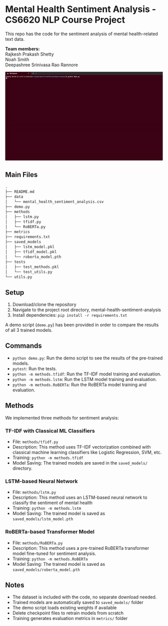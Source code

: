 # Mental Health Sentiment Analysis - CS6620 NLP Course Project
This repo has the code for the sentiment analysis of mental health-related text data.  

**Team members:**  
Rajkesh Prakash Shetty  
Noah Smith  
Deepashree Srinivasa Rao Rannore  

![Demo Gif](demo.gif)

## Main Files
```
.
├── README.md
├── data
│   └── mental_health_sentiment_analysis.csv
├── demo.py
├── methods
│   ├── lstm.py
│   ├── tfidf.py
│   └── RoBERTa.py
├── metrics
├── requirements.txt
├── saved_models
│   ├── lstm_model.pkl
│   ├── tfidf_model.pkl
│   └── roberta_model.pth
├── tests
│   ├── test_methods.pkl
│   └── test_utils.py
└── utils.py
```


## Setup
1. Download/clone the repository
2. Navigate to the project root directory, mental-health-sentiment-analysis
3. Install dependencies: `pip install -r requirements.txt`

A demo script (`demo.py`) has been provided in order to compare the results of all 3 trained models. 

## Commands
- `python demo.py`: Run the demo script to see the results of the pre-trained models.
- `pytest`: Run the tests.
- `python -m methods.tfidf`: Run the TF-IDF model training and evaluation.
- `python -m methods.lstm`: Run the LSTM model training and evaluation.
- `python -m methods.RoBERTa`: Run the RoBERTa model training and evaluation.


## Methods
We implemented three methods for sentiment analysis:

### TF-IDF with Classical ML Classifiers
- File: `methods/tfidf.py`
- Description: This method uses TF-IDF vectorization combined with classical machine learning classifiers like Logistic Regression, SVM, etc.
- Training: `python -m methods.tfidf`
- Model Saving: The trained models are saved in the `saved_models/` directory.

### LSTM-based Neural Network
- File: `methods/lstm.py`
- Description: This method uses an LSTM-based neural network to classify the sentiment of mental health
- Training: `python -m methods.lstm`
- Model Saving: The trained model is saved as `saved_models/lstm_model.pth`

### RoBERTa-based Transformer Model
- File: `methods/RoBERTa.py`
- Description: This method uses a pre-trained RoBERTa transformer model fine-tuned for sentiment analysis.
- Training: `python -m methods.RoBERTa`
- Model Saving: The trained model is saved as `saved_models/roberta_model.pth`


## Notes
- The dataset is included with the code, no separate download needed.
- Trained models are automatically saved to `saved_models/` folder
- The demo script loads existing weights if available
- Delete checkpoint files to retrain models from scratch
- Training generates evaluation metrics in `metrics/` folder


